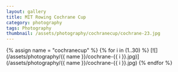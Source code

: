```yaml
---
layout: gallery
title: MIT Rowing Cochrane Cup
category: photography
tags: Photography
thumbnail: /assets/photography/cochranecup/cochrane-23.jpg
---
```


{% assign name = "cochranecup" %}
{% for i in (1..30) %}
[![](/assets/photography/{{ name }}/cochrane-{{ i }}.jpg)](/assets/photography/{{ name }}/cochrane-{{ i }}.jpg)
{% endfor %}